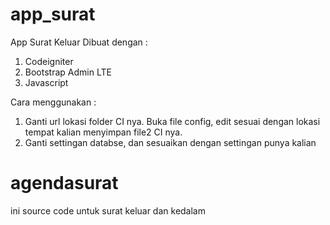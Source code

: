 
# app_surat
App Surat Keluar
Dibuat dengan :
1. Codeigniter
2. Bootstrap Admin LTE
3. Javascript

Cara menggunakan :
1. Ganti url lokasi folder CI nya. Buka file config, edit sesuai dengan lokasi tempat kalian menyimpan file2 CI nya.
2. Ganti settingan databse, dan sesuaikan dengan settingan punya kalian



# agendasurat
ini source code untuk surat keluar dan kedalam
